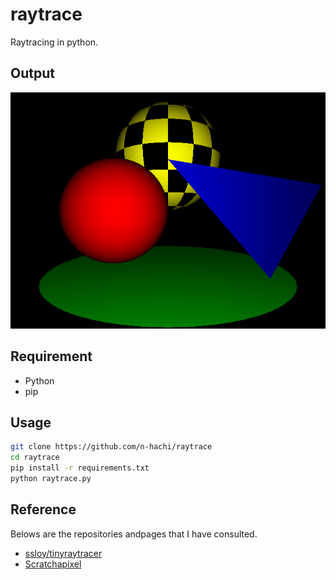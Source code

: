 raytrace
====

Raytracing in python.

## Output

![output](./pics/ver6.png)

## Requirement

- Python
- pip

## Usage

```sh
git clone https://github.com/n-hachi/raytrace
cd raytrace
pip install -r requirements.txt
python raytrace.py
```

## Reference

Belows are the repositories andpages that I have consulted.

- [ssloy/tinyraytracer](https://github.com/ssloy/tinyraytracer)
- [Scratchapixel](https://www.scratchapixel.com/)
